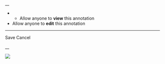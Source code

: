 __

  *   * Allow anyone to **view** this annotation
  * Allow anyone to **edit** this annotation



* * *

Save Cancel

__




![](https://bat.bing.com/action/0?ti=56018282&Ver=2&mid=decda438-0b7f-45c5-9eb6-0504d94d1de0&sid=201ffde0635411ee902411d77b750559&vid=20202bf0635411ee9ac03f2e618b0b9f&vids=0&msclkid=N&pi=0&lg=en-US&sw=800&sh=600&sc=24&nwd=1&tl=Shortform%20%7C%20168%20Hours&p=https%3A%2F%2Fwww.shortform.com%2Fapp%2Fbook%2F168-hours%2F1-page-summary&r=&lt=446&evt=pageLoad&sv=1&rn=545883)
